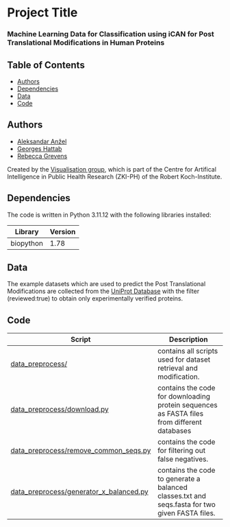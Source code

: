 # Project Title
### Machine Learning Data for Classification using iCAN for Post Translational Modifications in Human Proteins

## Table of Contents

- [Authors](https://github.com/rebecca-gc/ptm#authors)
- [Dependencies](https://github.com/rebecca-gc/ptm#dependencies)
- [Data](https://github.com/rebecca-gc/ptm#data)
- [Code](https://github.com/rebecca-gc/ptm#code)

## Authors

- [Aleksandar Anžel](https://github.com/AAnzel)
- [Georges Hattab](https://github.com/ghattab)
- [Rebecca Grevens](https://github.com/rebecca-gc)

Created by the [Visualisation group](https://visualization.group/), which is part of the Centre for Artifical Intelligence in Public Health Research (ZKI-PH) of the Robert Koch-Institute.

## Dependencies
The code is written in Python 3.11.12 with the following libraries installed:

|Library|Version|
|---|---|
|biopython|1.78|

## Data
The example datasets which are used to predict the Post Translational Modifications are collected from the [UniProt Database](https://www.uniprot.org/) with the filter (reviewed:true) to obtain only experimentally verified proteins.

## Code
|Script|Description|
|---|---|
|[data_preprocess/](./data_preprocess/)|contains all scripts used for dataset retrieval and modification.|
|[data_preprocess/download.py](./data_preprocess/download.py)|contains the code for downloading protein sequences as FASTA files from different databases|
|[data_preprocess/remove_common_seqs.py](./data_preprocess/remove_common_seqs.py)|contains the code for filtering out false negatives.|
|[data_preprocess/generator_x_balanced.py](./data_preprocess/generator_x_balanced.py)|contains the code to generate a balanced classes.txt and seqs.fasta for two given FASTA files.|
